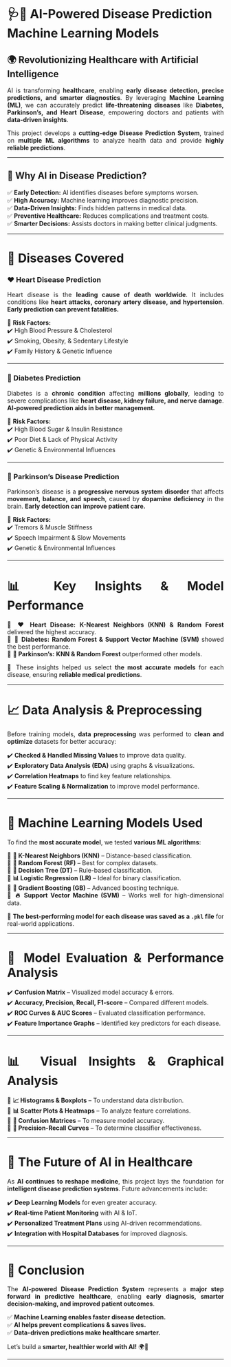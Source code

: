 # **🩺🚀 AI-Powered Disease Prediction Machine Learning Models**  

## **🌍 Revolutionizing Healthcare with Artificial Intelligence**  
<div align="justify">
  
AI is transforming **healthcare**, enabling **early disease detection, precise predictions, and smarter diagnostics**. By leveraging **Machine Learning (ML)**, we can accurately predict **life-threatening diseases** like **Diabetes, Parkinson’s, and Heart Disease**, empowering doctors and patients with **data-driven insights**.  

This project develops a **cutting-edge Disease Prediction System**, trained on **multiple ML algorithms** to analyze health data and provide **highly reliable predictions**.  

---

## **🔬 Why AI in Disease Prediction?**  
✅ **Early Detection:** AI identifies diseases before symptoms worsen.  
✅ **High Accuracy:** Machine learning improves diagnostic precision.  
✅ **Data-Driven Insights:** Finds hidden patterns in medical data.  
✅ **Preventive Healthcare:** Reduces complications and treatment costs.  
✅ **Smarter Decisions:** Assists doctors in making better clinical judgments.  

---

# **🦠 Diseases Covered**  

### **❤️ Heart Disease Prediction**  
Heart disease is the **leading cause of death worldwide**. It includes conditions like **heart attacks, coronary artery disease, and hypertension**. **Early prediction can prevent fatalities.**  

🔹 **Risk Factors:**  
✔️ High Blood Pressure & Cholesterol  
✔️ Smoking, Obesity, & Sedentary Lifestyle  
✔️ Family History & Genetic Influence  

---

### **🍬 Diabetes Prediction**  
Diabetes is a **chronic condition** affecting **millions globally**, leading to severe complications like **heart disease, kidney failure, and nerve damage**. **AI-powered prediction aids in better management.**  

🔹 **Risk Factors:**  
✔️ High Blood Sugar & Insulin Resistance  
✔️ Poor Diet & Lack of Physical Activity  
✔️ Genetic & Environmental Influences  

---

### **🧠 Parkinson’s Disease Prediction**  
Parkinson’s disease is a **progressive nervous system disorder** that affects **movement, balance, and speech**, caused by **dopamine deficiency** in the brain. **Early detection can improve patient care.**  

🔹 **Risk Factors:**  
✔️ Tremors & Muscle Stiffness  
✔️ Speech Impairment & Slow Movements  
✔️ Genetic & Environmental Influences  

---

# **📊 Key Insights & Model Performance**  
📌 **❤️ Heart Disease:** **K-Nearest Neighbors (KNN) & Random Forest** delivered the highest accuracy.  
📌 **🍬 Diabetes:** **Random Forest & Support Vector Machine (SVM)** showed the best performance.  
📌 **🧠 Parkinson’s:** **KNN & Random Forest** outperformed other models.  

🚀 These insights helped us select **the most accurate models** for each disease, ensuring **reliable medical predictions**.  

---

# **📈 Data Analysis & Preprocessing**  
Before training models, **data preprocessing** was performed to **clean and optimize** datasets for better accuracy:  

✔️ **Checked & Handled Missing Values** to improve data quality.  
✔️ **Exploratory Data Analysis (EDA)** using graphs & visualizations.  
✔️ **Correlation Heatmaps** to find key feature relationships.  
✔️ **Feature Scaling & Normalization** to improve model performance.  

---

# **🤖 Machine Learning Models Used**  
To find the **most accurate model**, we tested **various ML algorithms**:  

🔹 **📌 K-Nearest Neighbors (KNN)** – Distance-based classification.  
🔹 **🌲 Random Forest (RF)** – Best for complex datasets.  
🔹 **🌳 Decision Tree (DT)** – Rule-based classification.  
🔹 **📊 Logistic Regression (LR)** – Ideal for binary classification.  
🔹 **🚀 Gradient Boosting (GB)** – Advanced boosting technique.  
🔹 **🔥 Support Vector Machine (SVM)** – Works well for high-dimensional data.  

🚀 **The best-performing model for each disease was saved as a `.pkl` file** for real-world applications.  

---

# **📌 Model Evaluation & Performance Analysis**  
✔️ **Confusion Matrix** – Visualized model accuracy & errors.  
✔️ **Accuracy, Precision, Recall, F1-score** – Compared different models.  
✔️ **ROC Curves & AUC Scores** – Evaluated classification performance.  
✔️ **Feature Importance Graphs** – Identified key predictors for each disease.  

---

# **📊 Visual Insights & Graphical Analysis**  
🔹 **📈 Histograms & Boxplots** – To understand data distribution.  
🔹 **📊 Scatter Plots & Heatmaps** – To analyze feature correlations.  
🔹 **🎯 Confusion Matrices** – To measure model accuracy.  
🔹 **📍 Precision-Recall Curves** – To determine classifier effectiveness.  

---

# **🚀 The Future of AI in Healthcare**  
As **AI continues to reshape medicine**, this project lays the foundation for **intelligent disease prediction systems**. Future advancements include:  

✔️ **Deep Learning Models** for even greater accuracy.  
✔️ **Real-time Patient Monitoring** with AI & IoT.  
✔️ **Personalized Treatment Plans** using AI-driven recommendations.  
✔️ **Integration with Hospital Databases** for improved diagnosis.  

---

# **🔮 Conclusion**  
The **AI-powered Disease Prediction System** represents a **major step forward in predictive healthcare**, enabling **early diagnosis, smarter decision-making, and improved patient outcomes**.  

✅ **Machine Learning enables faster disease detection.**  
✅ **AI helps prevent complications & saves lives.**  
✅ **Data-driven predictions make healthcare smarter.**  

Let’s build a **smarter, healthier world with AI!** 🌍🚀  

--- 
</div>
